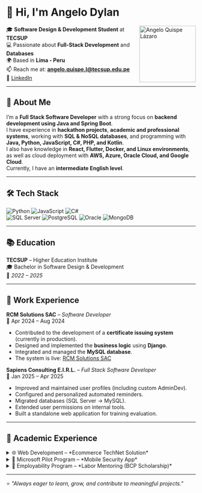 # 👋 Hi, I'm Angelo Dylan

<img src="https://i.gifer.com/5Xyr.gif" alt="Angelo Quispe Lázaro" width="150" align="right" />



🎓 **Software Design & Development Student** at **TECSUP**  
💻 Passionate about **Full-Stack Development** and **Databases**  
🌍 Based in **Lima - Peru**  
📫 Reach me at: **angelo.quispe.l@tecsup.edu.pe**  
🔗 [LinkedIn](www.linkedin.com/in/angelo-dylan-ql)  

---

## 🚀 About Me  
I’m a **Full Stack Software Developer** with a strong focus on **backend development using Java and Spring Boot**.  
I have experience in **hackathon projects**, **academic and professional systems**, working with **SQL & NoSQL databases**, and programming with **Java, Python, JavaScript, C#, PHP, and Kotlin**.  
I also have knowledge in **React, Flutter, Docker, and Linux environments**, as well as cloud deployment with **AWS, Azure, Oracle Cloud, and Google Cloud**.  
Currently, I have an **intermediate English level**.  

---

## 🛠️ Tech Stack  

![Python](https://img.shields.io/badge/-Python-3776AB?style=flat&logo=python&logoColor=white)
![JavaScript](https://img.shields.io/badge/-JavaScript-F7DF1E?style=flat&logo=javascript&logoColor=black)
![C#](https://img.shields.io/badge/-C%23-239120?style=flat&logo=c-sharp&logoColor=white)  
![SQL Server](https://img.shields.io/badge/-SQL%20Server-CC2927?style=flat&logo=microsoft-sql-server&logoColor=white)
![PostgreSQL](https://img.shields.io/badge/-PostgreSQL-336791?style=flat&logo=postgresql&logoColor=white)
![Oracle](https://img.shields.io/badge/-Oracle-F80000?style=flat&logo=oracle&logoColor=white)
![MongoDB](https://img.shields.io/badge/-MongoDB-47A248?style=flat&logo=mongodb&logoColor=white)  

---

## 📚 Education  
**TECSUP** – Higher Education Institute  
🎓 Bachelor in Software Design & Development  
📅 *2022 – 2025*  

---

## 🏢 Work Experience  

**RCM Solutions SAC** – *Software Developer*  
📅 Apr 2024 – Aug 2024  
- Contributed to the development of a **certificate issuing system** (currently in production).  
- Designed and implemented the **business logic** using **Django**.  
- Integrated and managed the **MySQL database**.  
- The system is live: [RCM Solutions SAC](https://rcmsolutionssac.com.pe/)  

**Sapiens Consulting E.I.R.L.** – *Full Stack Software Developer*  
📅 Jan 2025 – Apr 2025  
- Improved and maintained user profiles (including custom AdminDev).  
- Configured and personalized automated reminders.  
- Migrated databases (SQL Server → MySQL).  
- Extended user permissions on internal tools.  
- Built a standalone web application for training evaluation.

---

## 💼 Academic Experience  

<details>
  <summary>🌐 Web Development – *Ecommerce TechNet Solution*</summary>
  <p>
  Designed and implemented an online store platform with:  
  - Product catalog and search engine  
  - Shopping cart and payment methods  
  - User-friendly interface for customers  
  </p>
</details>

<details>
  <summary>📱 Microsoft Pilot Program – *Mobile Security App*</summary>
  <p>
  Developed a mobile application focused on personal safety with:  
  - Real-time alerts and GPS tracking  
  - Emergency contact notifications  
  - Microsoft-powered innovative tools  
  </p>
</details>

<details>
  <summary>🤝 Employability Program – *Labor Mentoring (BCP Scholarship)*</summary>
  <p>
  Attended training sessions on:  
  - Effective communication  
  - Teamwork  
  - Interview preparation  
  </p>
</details>

---

⭐️ *"Always eager to learn, grow, and contribute to meaningful projects."*  
